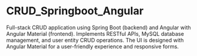 # CRUD_Springboot_Angular
Full-stack CRUD application using Spring Boot (backend) and Angular with Angular Material (frontend). Implements RESTful APIs, MySQL database management, and user entity CRUD operations. The UI is designed with Angular Material for a user-friendly experience and responsive forms.
